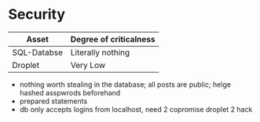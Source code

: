 # Security

| Asset | Degree of criticalness |
| --- | --- |
| SQL-Databse | Literally nothing |
| Droplet | Very Low |

- nothing worth stealing in the database; all posts are public; helge hashed asspwrods beforehand
- prepared statements
- db only accepts logins from localhost, need 2 copromise droplet 2 hack
